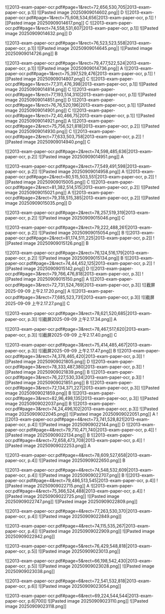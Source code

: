 ![[2013-exam-paper-ocr.pdf#page=1&rect=72,656,530,705|2013-exam-paper-ocr, p.1]]
![[Pasted image 20250909014602.png]]
D 
![[2013-exam-paper-ocr.pdf#page=1&rect=75,608,534,656|2013-exam-paper-ocr, p.1]]
![[Pasted image 20250909014617.png]]
C
![[2013-exam-paper-ocr.pdf#page=1&rect=74,558,531,607|2013-exam-paper-ocr, p.1]]
![[Pasted image 20250909014632.png]]
D

![[2013-exam-paper-ocr.pdf#page=1&rect=76,523,523,558|2013-exam-paper-ocr, p.1]]
![[Pasted image 20250909014645.png]]
![[Pasted image 20250909014726.png]]
B 

![[2013-exam-paper-ocr.pdf#page=1&rect=79,477,522,524|2013-exam-paper-ocr, p.1]]
![[Pasted image 20250909014736.png]]
A
![[2013-exam-paper-ocr.pdf#page=1&rect=75,397,529,476|2013-exam-paper-ocr, p.1]]
![[Pasted image 20250909014807.png]]
C
![[2013-exam-paper-ocr.pdf#page=1&rect=77,311,476,398|2013-exam-paper-ocr, p.1]]
![[Pasted image 20250909014814.png]]
C
![[2013-exam-paper-ocr.pdf#page=1&rect=77,193,514,310|2013-exam-paper-ocr, p.1]]
![[Pasted image 20250909014851.png]]
D
![[2013-exam-paper-ocr.pdf#page=1&rect=76,76,520,196|2013-exam-paper-ocr, p.1]]
![[Pasted image 20250909014901.png]]
C
![[2013-exam-paper-ocr.pdf#page=1&rect=72,40,466,75|2013-exam-paper-ocr, p.1]]
![[Pasted image 20250909014921.png]]
A
![[2013-exam-paper-ocr.pdf#page=2&rect=75,756,521,818|2013-exam-paper-ocr, p.2]]
![[Pasted image 20250909014930.png]]
C
![[2013-exam-paper-ocr.pdf#page=2&rect=77,633,503,758|2013-exam-paper-ocr, p.2]]
![[Pasted image 20250909014940.png]]
C

![[2013-exam-paper-ocr.pdf#page=2&rect=74,598,485,636|2013-exam-paper-ocr, p.2]]
![[Pasted image 20250909014951.png]]
A

![[2013-exam-paper-ocr.pdf#page=2&rect=77,549,491,598|2013-exam-paper-ocr, p.2]]
![[Pasted image 20250909014958.png]]
A
![[2013-exam-paper-ocr.pdf#page=2&rect=80,515,503,551|2013-exam-paper-ocr, p.2]]
![[Pasted image 20250909015005.png]]
C
![[2013-exam-paper-ocr.pdf#page=2&rect=81,382,514,515|2013-exam-paper-ocr, p.2]]
![[Pasted image 20250909015021.png]]
A
![[2013-exam-paper-ocr.pdf#page=2&rect=79,318,515,385|2013-exam-paper-ocr, p.2]]
![[Pasted image 20250909015035.png]]
D

![[2013-exam-paper-ocr.pdf#page=2&rect=78,257,519,319|2013-exam-paper-ocr, p.2]]
![[Pasted image 20250909015046.png]]
C

![[2013-exam-paper-ocr.pdf#page=2&rect=79,222,488,261|2013-exam-paper-ocr, p.2]]
![[Pasted image 20250909015054.png]]
B 
![[2013-exam-paper-ocr.pdf#page=2&rect=81,174,511,225|2013-exam-paper-ocr, p.2]]
![[Pasted image 20250909015126.png]]
B

![[2013-exam-paper-ocr.pdf#page=2&rect=76,124,516,179|2013-exam-paper-ocr, p.2]]
![[Pasted image 20250909015134.png]]
B
![[2013-exam-paper-ocr.pdf#page=2&rect=74,44,452,125|2013-exam-paper-ocr, p.2]]
![[Pasted image 20250909015142.png]]
D
![[2013-exam-paper-ocr.pdf#page=3&rect=79,766,476,818|2013-exam-paper-ocr, p.3]]
![[Pasted image 20250909015150.png]]
A
![[2013-exam-paper-ocr.pdf#page=3&rect=72,731,524,769|2013-exam-paper-ocr, p.3]]
![[截屏2025-09-09 上午2.17.20.png]]
A
![[2013-exam-paper-ocr.pdf#page=3&rect=77,685,523,731|2013-exam-paper-ocr, p.3]]
![[截屏2025-09-09 上午2.17.27.png]]
C

![[2013-exam-paper-ocr.pdf#page=3&rect=78,621,520,685|2013-exam-paper-ocr, p.3]]
![[截屏2025-09-09 上午2.17.34.png]]
A

![[2013-exam-paper-ocr.pdf#page=3&rect=78,467,517,620|2013-exam-paper-ocr, p.3]]
![[截屏2025-09-09 上午2.17.40.png]]
C

![[2013-exam-paper-ocr.pdf#page=3&rect=75,414,485,467|2013-exam-paper-ocr, p.3]]
![[截屏2025-09-09 上午2.17.47.png]]
B
![[2013-exam-paper-ocr.pdf#page=3&rect=74,378,465,420|2013-exam-paper-ocr, p.3]]
![[Pasted image 20250909021805.png]]
D
![[2013-exam-paper-ocr.pdf#page=3&rect=78,333,487,380|2013-exam-paper-ocr, p.3]]
![[Pasted image 20250909021839.png]]
B
![[2013-exam-paper-ocr.pdf#page=3&rect=76,227,530,334|2013-exam-paper-ocr, p.3]]
![[Pasted image 20250909021851.png]]
B
![[2013-exam-paper-ocr.pdf#page=3&rect=72,134,371,227|2013-exam-paper-ocr, p.3]]
![[Pasted image 20250909021859.png]]
B
![[2013-exam-paper-ocr.pdf#page=3&rect=82,96,498,135|2013-exam-paper-ocr, p.3]]
![[Pasted image 20250909022037.png]]
B
![[2013-exam-paper-ocr.pdf#page=3&rect=74,24,496,102|2013-exam-paper-ocr, p.3]]
![[Pasted image 20250909022045.png]]
![[Pasted image 20250909022051.png]]
A
![[2013-exam-paper-ocr.pdf#page=4&rect=73,741,528,821|2013-exam-paper-ocr, p.4]]
![[Pasted image 20250909022144.png]]
D
![[2013-exam-paper-ocr.pdf#page=4&rect=79,710,471,740|2013-exam-paper-ocr, p.4]]
![[Pasted image 20250909022134.png]]
B
![[2013-exam-paper-ocr.pdf#page=4&rect=72,658,473,708|2013-exam-paper-ocr, p.4]]
![[Pasted image 20250909022253.png]]
A

![[2013-exam-paper-ocr.pdf#page=4&rect=78,609,527,658|2013-exam-paper-ocr, p.4]]
![[Pasted image 20250909022650.png]]
B

![[2013-exam-paper-ocr.pdf#page=4&rect=74,548,532,609|2013-exam-paper-ocr, p.4]]
![[Pasted image 20250909022707.png]]
B
![[2013-exam-paper-ocr.pdf#page=4&rect=79,486,513,545|2013-exam-paper-ocr, p.4]]
![[Pasted image 20250909022715.png]]
A
![[2013-exam-paper-ocr.pdf#page=4&rect=75,366,524,488|2013-exam-paper-ocr, p.4]]
![[Pasted image 20250909022725.png]]
![[Pasted image 20250909022747.png]]
![[Pasted image 20250909022809.png]]


![[2013-exam-paper-ocr.pdf#page=4&rect=77,263,530,370|2013-exam-paper-ocr, p.4]]
![[Pasted image 20250909022849.png]]


![[2013-exam-paper-ocr.pdf#page=4&rect=74,115,535,267|2013-exam-paper-ocr, p.4]]
![[Pasted image 20250909022909.png]]
![[Pasted image 20250909022942.png]]

![[2013-exam-paper-ocr.pdf#page=5&rect=76,429,548,818|2013-exam-paper-ocr, p.5]]
![[Pasted image 20250909023013.png]]


![[2013-exam-paper-ocr.pdf#page=5&rect=66,198,542,430|2013-exam-paper-ocr, p.5]]
![[Pasted image 20250909023028.png]]
![[Pasted image 20250909023038.png]]


![[2013-exam-paper-ocr.pdf#page=6&rect=72,541,532,818|2013-exam-paper-ocr, p.6]]
![[Pasted image 20250909023054.png]]




![[2013-exam-paper-ocr.pdf#page=6&rect=69,224,544,544|2013-exam-paper-ocr, p.6|700]]
![[Pasted image 20250909023110.png]]
![[Pasted image 20250909023118.png]]
